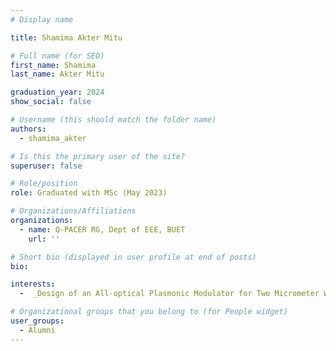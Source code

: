 ```yaml
---
# Display name

title: Shamima Akter Mitu

# Full name (for SEO)
first_name: Shamima
last_name: Akter Mitu

graduation_year: 2024
show_social: false 

# Username (this should match the folder name)
authors:
  - shamima_akter

# Is this the primary user of the site?
superuser: false

# Role/position
role: Graduated with MSc (May 2023) 

# Organizations/Affiliations
organizations:
  - name: Q-PACER RG, Dept of EEE, BUET
    url: ''

# Short bio (displayed in user profile at end of posts)
bio: 

interests:
  -  _Design of an All-optical Plasmonic Modulator for Two Micrometer Waveband_ 

# Organizational groups that you belong to (for People widget)
user_groups:
  - Alumni
---
```

